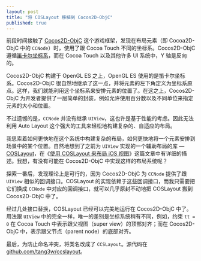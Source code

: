 ```yaml
---
layout: post
title: "将 COSLayout 移植到 Cocos2D-ObjC"
published: true
---
```


前段时间接触了 [Cocos2D-ObjC](http://cocos2d-objc.org/) 这个游戏框架，发现在布局元素（即 Cocoa2D-ObjC 中的 `CCNode`）时，使用了跟 Cocoa Touch 不同的坐标系。Cocos2D-ObjC 遵循[笛卡尔坐标系](https://en.wikipedia.org/wiki/Cartesian_coordinate_system)，而在 Cocoa Touch 以及其他许多 UI 系统中，Y 轴是反向的。

Cocos2D-ObjC 构建于 OpenGL ES 之上，OpenGL ES 使用的是笛卡尔坐标系。Cocos2D-ObjC 很自然地继承了这一点，并将元素的左下角定义为坐标系原点。这样，我们就能利用这个坐标系来安排元素的位置了。在这之上，Cocos2D-ObjC 为开发者提供了一层简单的封装，例如允许使用百分数以及不同单位来指定元素的大小和位置。

不过遗憾的是，`CCNode` 并没有继承 `UIView`，这也许是基于性能的考虑。因此无法利用 Auto Layout 这个强大的工具来轻松地构建复杂的、自适应的布局。

我思索着如何更快地在这个系统中构建复杂的布局，如何更快地将一个元素安排到场景中的某个位置。自然地想到了之前为 `UIView` 实现的一个辅助布局的库 — [COSLayout](https://github.com/tang3w/COSLayout)，在《[使用 COSLayout 来布局 iOS 视图](http://tang3w.com/objective-c/2014/11/11/%E4%BD%BF%E7%94%A8-coslayout-%E6%9D%A5%E5%B8%83%E5%B1%80-ios-%E8%A7%86%E5%9B%BE.html)》这篇文章中有详细的描述。我想，有没有可能在 Cocos2D-ObjC 中实现这样的布局系统呢？

探索一番后，发现理论上是可行的，因为 Cocos2D-ObjC 为 `CCNode` 提供了跟 `UIView` 相似的回调接口。COSLayout 的实现依赖于这些回调接口，而我只需要把它们换成 `CCNode` 中对应的回调接口，就可以几乎原封不动地把 COSLayout 搬到 Cocos2D-ObjC 中了。

经过几处接口替换，COSLayout 已经可以完美地运行在 Cocos2D-ObjC 中了。用法跟 `UIView` 中的完全一样，唯一的差别是坐标系统稍有不同，例如，约束 `tt = 0` 在 Cocoa Touch 中表示跟父视图（super view）的顶部对齐；而在 Cocos2D-ObjC 中，表示跟父节点（parent node）的底部对齐。

最后，为防止命名冲突，将类名改成了 `CCSLayout`。源代码在 [github.com/tang3w/ccslayout](https://github.com/tang3w/ccslayout)。
